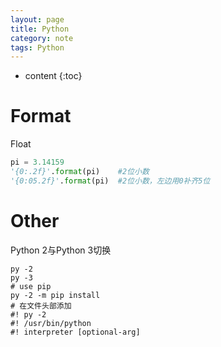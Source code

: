 ```yaml
---
layout: page
title: Python
category: note
tags: Python
---
```


* content
{:toc}


# Format

Float

```python
pi = 3.14159
'{0:.2f}'.format(pi)	#2位小数
'{0:05.2f}'.format(pi)	#2位小数，左边用0补齐5位
```



# Other

Python 2与Python 3切换

```
py -2
py -3
# use pip
py -2 -m pip install
# 在文件头部添加
#! py -2
#! /usr/bin/python
#! interpreter [optional-arg]
```

